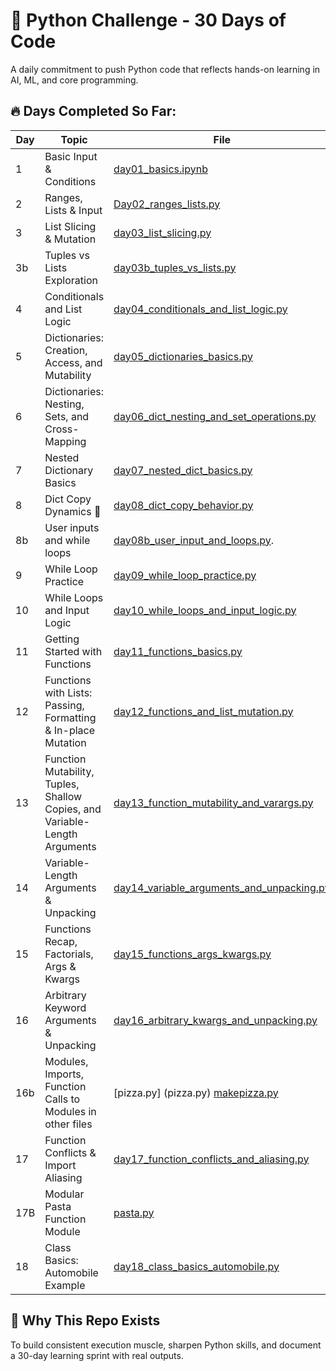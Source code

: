 # 🐍 Python Challenge - 30 Days of Code

A daily commitment to push Python code that reflects hands-on learning in AI, ML, and core programming.

## 🔥 Days Completed So Far:

| Day | Topic                       | File                                      |
|-----|-----------------------------|-------------------------------------------|
| 1   | Basic Input & Conditions    | [day01_basics.ipynb](day01_basics.ipynb)  |
| 2   | Ranges, Lists & Input       | [Day02_ranges_lists.py](Day02_ranges_lists.py) |
| 3   | List Slicing & Mutation   | [day03_list_slicing.py](day03_list_slicing.py) |
| 3b  | Tuples vs Lists Exploration | [day03b_tuples_vs_lists.py](day03b_tuples_vs_lists.py) |
| 4   | Conditionals and List Logic | [day04_conditionals_and_list_logic.py](day04_conditionals_and_list_logic.py) |
| 5   | Dictionaries: Creation, Access, and Mutability | [day05_dictionaries_basics.py](day05_dictionaries_basics.py) |
| 6   | Dictionaries: Nesting, Sets, and Cross-Mapping | [day06_dict_nesting_and_set_operations.py](day06_dict_nesting_and_set_operations.py) |
| 7   | Nested Dictionary Basics | [day07_nested_dict_basics.py](day07_nested_dict_basics.py) |
| 8   | Dict Copy Dynamics 🧪 | [day08_dict_copy_behavior.py](day08_dict_copy_behavior.py) |
|8b  |  User inputs and while loops | [day08b_user_input_and_loops.py](day08b_user_input_and_loops.py). |
| 9   | While Loop Practice | [day09_while_loop_practice.py](day09_while_loop_practice.py) |
| 10   | While Loops and Input Logic | [day10_while_loops_and_input_logic.py](day10_while_loops_and_input_logic.py) |
| 11  | Getting Started with Functions | [day11_functions_basics.py](day11_functions_basics.py) |
| 12   | Functions with Lists: Passing, Formatting & In-place Mutation | [day12_functions_and_list_mutation.py](./day12_functions_and_list_mutation.py) |
| 13  | Function Mutability, Tuples, Shallow Copies, and Variable-Length Arguments | [day13_function_mutability_and_varargs.py](day13_function_mutability_and_varargs.py) |
| 14  | Variable-Length Arguments & Unpacking | [day14_variable_arguments_and_unpacking.py](day14_variable_arguments_and_unpacking.py) |
| 15  | Functions Recap, Factorials, Args & Kwargs | [day15_functions_args_kwargs.py](day15_functions_args_kwargs.py) |
| 16  | Arbitrary Keyword Arguments & Unpacking | [day16_arbitrary_kwargs_and_unpacking.py](day16_arbitrary_kwargs_and_unpacking.py) |
|16b| Modules, Imports, Function Calls to Modules in other files | [pizza.py] (pizza.py) [makepizza.py](makepizza.py)|
| 17  | Function Conflicts & Import Aliasing | [day17_function_conflicts_and_aliasing.py](day17_function_conflicts_and_aliasing.py) |
| 17B | Modular Pasta Function Module | [pasta.py](pasta.py) |
| 18  | Class Basics: Automobile Example | [day18_class_basics_automobile.py](day18_class_basics_automobile.py)














## 🚀 Why This Repo Exists

To build consistent execution muscle, sharpen Python skills, and document a 30-day learning sprint with real outputs.
